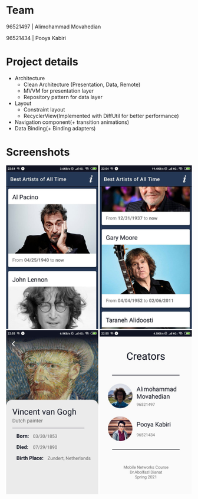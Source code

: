 # Team
96521497 | Alimohammad Movahedian

96521434 | Pooya Kabiri
# Project details
- Architecture
  - Clean Architecture (Presentation, Data, Remote)
  - MVVM for presentation layer
  - Repository pattern for data layer
- Layout
  - Constraint layout
  - RecyclerView(Implemented with DiffUtil for better performance)
- Navigation component(+ transition animations)
- Data Binding(+ Binding adapters)

# Screenshots
<img src="screenshots/1.jpg" width="250"/>  <img src="screenshots/2.jpg" width="250"/>  <img src="screenshots/3.jpg" width="250"/>  <img src="screenshots/4.jpg" width="250"/>

